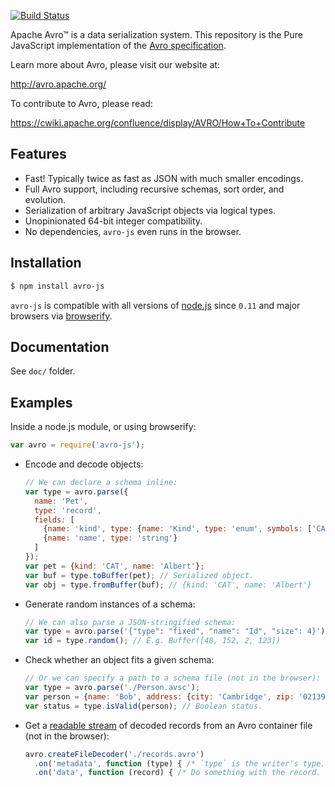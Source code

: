 <!--
Licensed to the Apache Software Foundation (ASF) under one
or more contributor license agreements.  See the NOTICE file
distributed with this work for additional information
regarding copyright ownership.  The ASF licenses this file
to you under the Apache License, Version 2.0 (the
"License"); you may not use this file except in compliance
with the License.  You may obtain a copy of the License at

http://www.apache.org/licenses/LICENSE-2.0

Unless required by applicable law or agreed to in writing, software
distributed under the License is distributed on an "AS IS" BASIS,
WITHOUT WARRANTIES OR CONDITIONS OF ANY KIND, either express or implied.
See the License for the specific language governing permissions and
limitations under the License.
-->

[![Build Status](https://travis-ci.org/rdblue/avro-js.svg?branch=master)](https://travis-ci.org/rdblue/avro-js)

Apache Avro™ is a data serialization system. This repository is the Pure JavaScript implementation of the [Avro specification](https://avro.apache.org/docs/current/spec.html).

Learn more about Avro, please visit our website at:

  http://avro.apache.org/

To contribute to Avro, please read:

  https://cwiki.apache.org/confluence/display/AVRO/How+To+Contribute


## Features

+ Fast! Typically twice as fast as JSON with much smaller encodings.
+ Full Avro support, including recursive schemas, sort order, and evolution.
+ Serialization of arbitrary JavaScript objects via logical types.
+ Unopinionated 64-bit integer compatibility.
+ No dependencies, `avro-js` even runs in the browser.


## Installation

```bash
$ npm install avro-js
```

`avro-js` is compatible with all versions of [node.js][] since `0.11` and major
browsers via [browserify][].


## Documentation

See `doc/` folder.


## Examples

Inside a node.js module, or using browserify:

```javascript
var avro = require('avro-js');
```

+ Encode and decode objects:

  ```javascript
  // We can declare a schema inline:
  var type = avro.parse({
    name: 'Pet',
    type: 'record',
    fields: [
      {name: 'kind', type: {name: 'Kind', type: 'enum', symbols: ['CAT', 'DOG']}},
      {name: 'name', type: 'string'}
    ]
  });
  var pet = {kind: 'CAT', name: 'Albert'};
  var buf = type.toBuffer(pet); // Serialized object.
  var obj = type.fromBuffer(buf); // {kind: 'CAT', name: 'Albert'}
  ```

+ Generate random instances of a schema:

  ```javascript
  // We can also parse a JSON-stringified schema:
  var type = avro.parse('{"type": "fixed", "name": "Id", "size": 4}');
  var id = type.random(); // E.g. Buffer([48, 152, 2, 123])
  ```

+ Check whether an object fits a given schema:

  ```javascript
  // Or we can specify a path to a schema file (not in the browser):
  var type = avro.parse('./Person.avsc');
  var person = {name: 'Bob', address: {city: 'Cambridge', zip: '02139'}};
  var status = type.isValid(person); // Boolean status.
  ```

+ Get a [readable stream][readable-stream] of decoded records from an Avro
  container file (not in the browser):

  ```javascript
  avro.createFileDecoder('./records.avro')
    .on('metadata', function (type) { /* `type` is the writer's type. */ })
    .on('data', function (record) { /* Do something with the record. */ });
  ```


[node.js]: https://nodejs.org/en/
[readable-stream]: https://nodejs.org/api/stream.html#stream_class_stream_readable
[browserify]: http://browserify.org/
